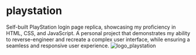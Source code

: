 # playstation
Self-built PlayStation login page replica, showcasing my proficiency in HTML, CSS, and JavaScript. A personal project that demonstrates my ability to reverse-engineer and recreate a complex user interface, while ensuring a seamless and responsive user experience.
![logo_playstation](https://github.com/user-attachments/assets/87ec38a8-10a5-4f5b-bb01-aa34f1891e59)
